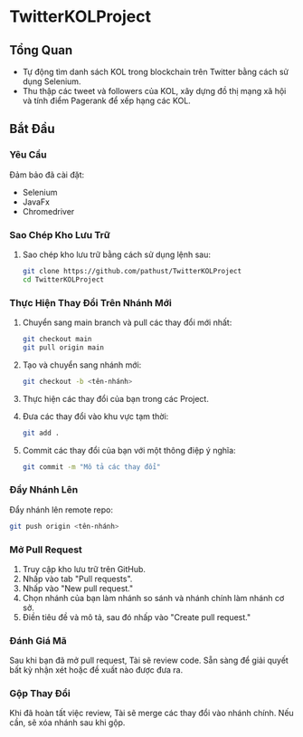 # TwitterKOLProject

## Tổng Quan
- Tự động tìm danh sách KOL trong blockchain trên Twitter bằng cách sử dụng Selenium. 
- Thu thập các tweet và followers của KOL, xây dựng đồ thị mạng xã hội và tính điểm Pagerank để xếp hạng các KOL.

## Bắt Đầu

### Yêu Cầu
Đảm bảo đã cài đặt:
- Selenium
- JavaFx
- Chromedriver

### Sao Chép Kho Lưu Trữ
1. Sao chép kho lưu trữ bằng cách sử dụng lệnh sau:
   ```bash
   git clone https://github.com/pathust/TwitterKOLProject
   cd TwitterKOLProject
   ```

### Thực Hiện Thay Đổi Trên Nhánh Mới
1. Chuyển sang main branch và pull các thay đổi mới nhất:
   ```bash
   git checkout main
   git pull origin main
   ```

2. Tạo và chuyển sang nhánh mới:
   ```bash
   git checkout -b <tên-nhánh>
   ```

3. Thực hiện các thay đổi của bạn trong các Project.
4. Đưa các thay đổi vào khu vực tạm thời:
   ```bash
   git add .
   ```

5. Commit các thay đổi của bạn với một thông điệp ý nghĩa:
   ```bash
   git commit -m "Mô tả các thay đổi"
   ```

### Đẩy Nhánh Lên
Đẩy nhánh lên remote repo:
```bash
git push origin <tên-nhánh>
```

### Mở Pull Request
1. Truy cập kho lưu trữ trên GitHub.
2. Nhấp vào tab "Pull requests".
3. Nhấp vào "New pull request."
4. Chọn nhánh của bạn làm nhánh so sánh và nhánh chính làm nhánh cơ sở.
5. Điền tiêu đề và mô tả, sau đó nhấp vào "Create pull request."

### Đánh Giá Mã
Sau khi bạn đã mở pull request, Tài sẽ review code. Sẵn sàng để giải quyết bất kỳ nhận xét hoặc đề xuất nào được đưa ra.

### Gộp Thay Đổi
Khi đã hoàn tất việc review, Tài sẽ merge các thay đổi vào nhánh chính. Nếu cần, sẽ xóa nhánh sau khi gộp.
